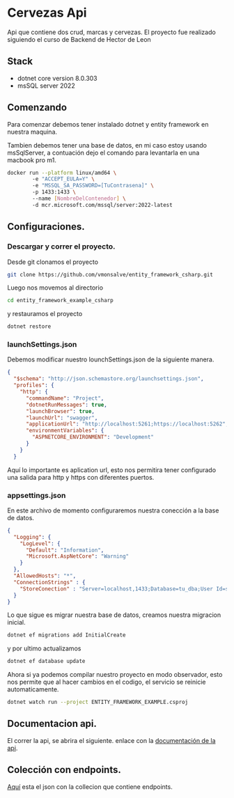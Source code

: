 # Cervezas Api

Api que contiene dos crud, marcas y cervezas. El proyecto fue realizado siguiendo el curso de Backend de Hector de Leon

## Stack

* dotnet core version 8.0.303
* msSQL server 2022


## Comenzando

Para comenzar debemos tener instalado dotnet y entity framework en nuestra maquina.

Tambien debemos tener una base de datos, en mi caso estoy usando msSqlServer, a contuación dejo el comando
para levantarla en una macbook pro m1.

```bash
docker run --platform linux/amd64 \ 
        -e "ACCEPT_EULA=Y" \ 
        -e "MSSQL_SA_PASSWORD=[TuContrasena]" \ 
        -p 1433:1433 \ 
        --name [NombreDelContenedor] \ 
        -d mcr.microsoft.com/mssql/server:2022-latest
```

## Configuraciones.

### Descargar y correr el proyecto.

Desde git clonamos el proyecto

```bash
git clone https://github.com/vmonsalve/entity_framework_csharp.git
```

Luego nos movemos al directorio

```bash
cd entity_framework_example_csharp
```
y restauramos el proyecto

```bash
dotnet restore
```

### launchSettings.json

Debemos modificar nuestro lounchSettings.json de la siguiente manera.

```json
{
  "$schema": "http://json.schemastore.org/launchsettings.json",
  "profiles": {
    "http": {
      "commandName": "Project",
      "dotnetRunMessages": true,
      "launchBrowser": true,
      "launchUrl": "swagger",
      "applicationUrl": "http://localhost:5261;https://localhost:5262",
      "environmentVariables": {
        "ASPNETCORE_ENVIRONMENT": "Development"
      }
    }
  }
```
Aquí lo importante es aplication url, esto nos permitira tener configurado una salida para http y https con diferentes puertos.

### appsettings.json

En este archivo de momento configuraremos nuestra conección a la base de datos.

```json
{
  "Logging": {
    "LogLevel": {
      "Default": "Information",
      "Microsoft.AspNetCore": "Warning"
    }
  },
  "AllowedHosts": "*",
  "ConnectionStrings" : {
    "StoreConection" : "Server=localhost,1433;Database=tu_dba;User Id=sa;Password=tu_password;Encrypt=True;TrustServerCertificate=True;"
  }
}
```

Lo que sigue es migrar nuestra base de datos, creamos nuestra migracion inicial.

```bash
dotnet ef migrations add InitialCreate
```
y por ultimo actualizamos

```bash
dotnet ef database update
```

Ahora si ya podemos compilar nuestro proyecto en modo observador, esto nos permite que al hacer cambios en el codigo, el servicio se reinicie automaticamente.

```bash
dotnet watch run --project ENTITY_FRAMEWORK_EXAMPLE.csproj
```

## Documentacion api.

El correr la api, se abrira el siguiente. enlace con la [documentación de la api](http://localhost:5261/swagger/index.html).

## Colección con endpoints.

[Aquí](./api_beers.postman_collection.json) esta el json con la collecion que contiene endpoints.

